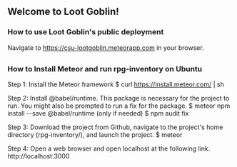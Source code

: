 <h2>Welcome to Loot Goblin!</h2>

<h3>How to use Loot Goblin's public deployment</h3>

Navigate to https://csu-lootgoblin.meteorapp.com in your browser.<h2></h2>

<h3>How to Install Meteor and run rpg-inventory on Ubuntu</h3>

Step 1: Install the Meteor framework
    $ curl https://install.meteor.com/ | sh

Step 2: Install @babel/runtime. This package is necessary for the project to run. You might also be prompted to run a fix for the package.
    $ meteor npm install --save @babel/runtime
    (only if needed) $ npm audit fix

Step 3: Download the project from Github, navigate to the project's home directory (rpg-inventory/), and launch the project.
    $ meteor

Step 4: Open a web browser and open localhost at the following link.
    http://localhost:3000
